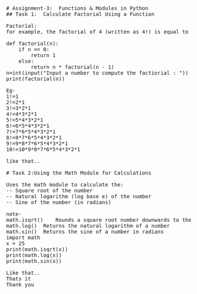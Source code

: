 <pre>
# Assignment-3:  Functions & Modules in Python
## Task 1:  Calculate Factorial Using a Function 

Factorial:
for example, the factorial of 4 (written as 4!) is equal to 1*2*3*4=24.

def factorial(n):
    if n == 0:
        return 1
    else:
        return n * factorial(n - 1)
n=int(input("Input a number to compute the factiorial : "))
print(factorial(n))

Eg-
1!=1
2!=2*1
3!=3*2*1
4!=4*3*2*1
5!=5*4*3*2*1
6!=6*5*4*3*2*1
7!=7*6*5*4*3*2*1
8!=8*7*6*5*4*3*2*1
9!=9*8*7*6*5*4*3*2*1
10!=10*9*8*7*6*5*4*3*2*1

like that..

# Task 2:Using the Math Module for Calculations

Uses the math module to calculate the:
-- Square root of the number
-- Natural logarithm (log base e) of the number
-- Sine of the number (in radians)

note- 
math.isqrt()	Rounds a square root number downwards to the nearest integer
math.log()	Returns the natural logarithm of a number
math.sin()	Returns the sine of a number in radians
import math
x = 25
print(math.isqrt(x))
print(math.log(x))
print(math.sin(x))

Like that..
Thats it
Thank you
</pre>
